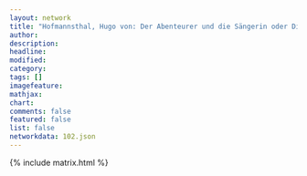 ```yaml
---
layout: network
title: "Hofmannsthal, Hugo von: Der Abenteurer und die Sängerin oder Die Geschenke des Lebens (1899)"
author:
description:
headline:
modified:
category:
tags: []
imagefeature: 
mathjax: 
chart: 
comments: false
featured: false
list: false
networkdata: 102.json
---
```

{% include matrix.html %}

